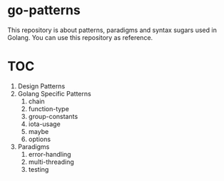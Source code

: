 # go-patterns

This repository is about patterns, paradigms and syntax sugars used in Golang. 
You can use this repository as reference.

# TOC

1. Design Patterns
2. Golang Specific Patterns
    1. chain
    2. function-type
    3. group-constants
    5. iota-usage
    4. maybe
    5. options
3. Paradigms
    1. error-handling
    2. multi-threading
    3. testing